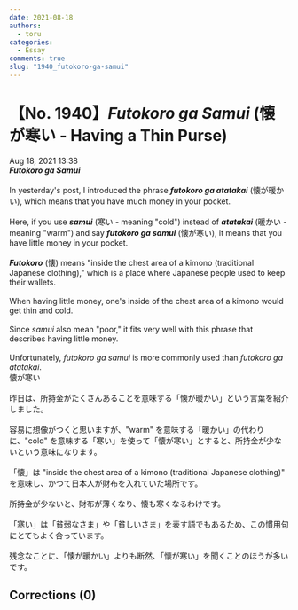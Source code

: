```yaml
---
date: 2021-08-18
authors:
  - toru
categories:
  - Essay
comments: true
slug: "1940_futokoro-ga-samui"
---
```


# 【No. 1940】<strong><em>Futokoro ga Samui</em></strong> (懐が寒い - Having a Thin Purse)
<div class="date">Aug 18, 2021 13:38</div>
<div id="post"><div id="body_show_ori">
<strong><em>Futokoro ga Samui</em></strong><br/><br/>In yesterday's post, I introduced the phrase <strong><em>futokoro ga atatakai</em></strong> (懐が暖かい), which means that you have much money in your pocket.<br/><br/>Here, if you use <strong><em>samui</em></strong> (寒い - meaning "cold") instead of <strong><em>atatakai</em></strong> (暖かい - meaning "warm") and say <strong><em>futokoro ga samui</em></strong> (懐が寒い), it means that you have little money in your pocket.<br/><br/><strong><em>Futokoro</em></strong> (懐) means "inside the chest area of a kimono (traditional Japanese clothing)," which is a place where Japanese people used to keep their wallets.<br/><br/>When having little money, one's inside of the chest area of a kimono would get thin and cold.<br/><br/>Since <em>samui</em> also mean "poor," it fits very well with this phrase that describes having little money.<br/><br/>Unfortunately, <em>futokoro ga samui</em> is more commonly used than <em>futokoro ga atatakai</em>.
</div></div>

<!-- more -->

<div id="post_ja"><div id="body_show_mo">
懐が寒い<br/><br/>昨日は、所持金がたくさんあることを意味する「懐が暖かい」という言葉を紹介しました。<br/><br/>容易に想像がつくと思いますが、"warm" を意味する「暖かい」の代わりに、"cold" を意味する「寒い」を使って「懐が寒い」とすると、所持金が少ないという意味になります。<br/><br/>「懐」は "inside the chest area of a kimono (traditional Japanese clothing)" を意味し、かつて日本人が財布を入れていた場所です。<br/><br/>所持金が少ないと、財布が薄くなり、懐も寒くなるわけです。<br/><br/>「寒い」は「貧弱なさま」や「貧しいさま」を表す語でもあるため、この慣用句にとてもよく合っています。<br/><br/>残念なことに、「懐が暖かい」よりも断然、「懐が寒い」を聞くことのほうが多いです。
</div></div>

## Corrections (0)
